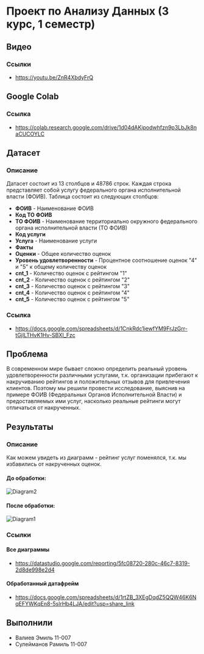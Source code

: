 # Проект по Анализу Данных (3 курс, 1 семестр)


## Видео

### Ссылки
- https://youtu.be/ZnR4XbdyFrQ


## Google Colab

### Ссылка
- https://colab.research.google.com/drive/1d04dAKipodwhfzn9p3LbJk8naCUCOYLC


## Датасет

### Описание
Датасет состоит из 13 столбцов и 48786 строк. Каждая строка представляет собой услугу федерального органа исполнительной власти (ФОИВ). Таблица состоит из следующих столбцов:
- **ФОИВ** - Наименование ФОИВ
- **Код ТО ФОИВ**
- **ТО ФОИВ** - Наименование территориально окружного федерального органа исполнительной власти (ТО ФОИВ)
- **Код услуги**
- **Услуга** - Наименование услуги
- **Факты**
- **Оценки** - Общее количество оценок
- **Уровень удовлетворенности** - Процентное соотношение оценок "4" и "5" к общему количеству оценок
- **cnt_1** - Количество оценок с рейтингом "1"
- **cnt_2** - Количество оценок с рейтингом "2"
- **cnt_3** - Количество оценок с рейтингом "3"
- **cnt_4** - Количество оценок с рейтингом "4"
- **cnt_5** - Количество оценок с рейтингом "5"
 
### Ссылка
- https://docs.google.com/spreadsheets/d/1CnkRdc1iewfYM9FrJzGrr-tGjILTHvK1Hv-SBXI_Fzc


## Проблема
В современном мире бывает сложно определить реальный уровень удовлетворенности различными услугами, т.к. организации прибегают к накручиванию рейтингов и положительных отзывов для привлечения клиентов. Поэтому мы решили провести исследование, выяснив на примере ФОИВ (Федеральных Органов Исполнительной Власти) и предоставляемых ими услуг, насколько реальные рейтинги могут отличаться от накрученных.


## Результаты

### Описание
Как можем увидеть из диаграмм - рейтинг услуг поменялся, т.к. мы избавились от накрученных оценок.

#### До обработки:
![Diagram2](https://i.paste.pics/7e5f0afd3f5e0eb1c01a7be247c5ec18.png)

#### После обработки:
![Diagram1](https://i.paste.pics/9641ede6e7214bfa7b762c8de6713273.png)

### Ссылки

#### Все диаграммы
- https://datastudio.google.com/reporting/5fc08720-280c-46c7-8319-2d8de998e2d4

#### Обработанный датафрейм
- https://docs.google.com/spreadsheets/d/1rtZB_3XEgDqdZ5QQW46K6NqEFYWKqEn8-5slrHb4LJA/edit?usp=share_link


## Выполнили
- Валиев Эмиль 11-007
- Сулейманов Рамиль 11-007
